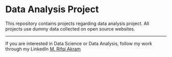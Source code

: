 # Data Analysis Project
This repository contains projects regarding data analysis project. All projects use dummy data collected on open source websites.


---
If you are interested in Data Science or Data Analysis, follow my work through my LinkedIn [M. Rifqi Akram](https://www.linkedin.com/in/m-rifqi-akram/)
